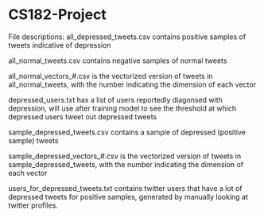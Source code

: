 # CS182-Project

File descriptions:
all_depressed_tweets.csv contains positive samples of tweets indicative of depression

all_normal_tweets.csv contains negative samples of normal tweets

all_normal_vectors_#.csv is the vectorized version of tweets in all_normal_tweets, with the number indicating the dimension of each vector

depressed_users.txt has a list of users reportedly diagonsed with depression, will use after training model to see the
threshold at which depressed users tweet out depressed tweets

sample_depressed_tweets.csv contains a sample of depressed (positive sample) tweets

sample_depressed_vectors_#.csv is the vectorized version of tweets in sample_depressed_tweets, with the number indicating the dimension of each vector

users_for_depressed_tweets.txt contains twitter users that have a lot of depressed tweets for positive samples, generated
by manually looking at twitter profiles.
